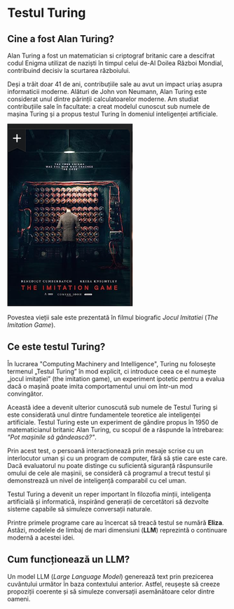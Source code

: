 # Testul Turing

## Cine a fost Alan Turing?

Alan Turing a fost un matematician si criptograf britanic care a descifrat codul Enigma utilizat de naziști în timpul celui de-Al Doilea Război Mondial, contribuind decisiv la scurtarea războiului. 

Deși a trăit doar 41 de ani, contribuțiile sale au avut un impact uriaș asupra informaticii moderne. Alături de John von Neumann, Alan Turing este considerat unul dintre părinții calculatoarelor moderne. Am studiat contribuțiile sale în facultate: a creat modelul cunoscut sub numele de mașina Turing și a propus testul Turing în domeniul inteligenței artificiale.

![Imitation](https://github.com/adavidoaiei/Prezentare-master/raw/main/immitation.png)

Povestea vieții sale este prezentată în filmul biografic *Jocul Imitatiei* (*The Imitation Game*).

## Ce este testul Turing?

În lucrarea "Computing Machinery and Intelligence", Turing nu folosește termenul „Testul Turing” în mod explicit, ci introduce ceea ce el numește „jocul imitației” (the imitation game), un experiment ipotetic pentru a evalua dacă o mașină poate imita comportamentul unui om într-un mod convingător.

Această idee a devenit ulterior cunoscută sub numele de Testul Turing și este considerată unul dintre fundamentele teoretice ale inteligenței artificiale.
Testul Turing este un experiment de gândire propus în 1950 de matematicianul britanic Alan Turing, cu scopul de a răspunde la întrebarea: *"Pot mașinile să gândească?"*.  

Prin acest test, o persoană interacționează prin mesaje scrise cu un interlocutor uman și cu un program de computer, fără să știe care este care. Dacă evaluatorul nu poate distinge cu suficientă siguranță răspunsurile omului de cele ale mașinii, se consideră că programul a trecut testul și demonstrează un nivel de inteligență comparabil cu cel uman.  

Testul Turing a devenit un reper important în filozofia minții, inteligența artificială și informatică, inspirând generații de cercetători să dezvolte sisteme capabile să simuleze conversații naturale.

Printre primele programe care au încercat să treacă testul se numără **Eliza**. Astăzi, modelele de limbaj de mari dimensiuni (**LLM**) reprezintă o continuare modernă a acestei idei.

## Cum funcționează un LLM?

Un model LLM (*Large Language Model*) generează text prin prezicerea cuvântului următor în baza contextului anterior. Astfel, reușește să creeze propoziții coerente și să simuleze conversații asemănătoare celor dintre oameni.
